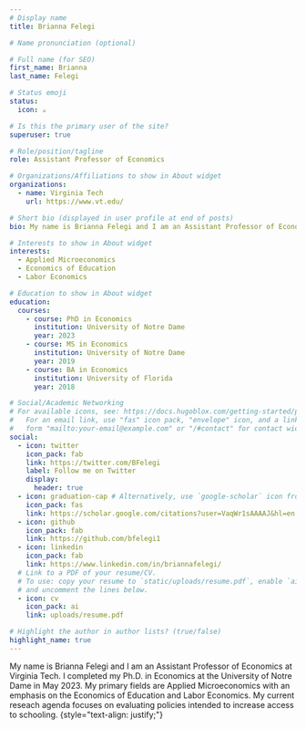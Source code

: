 ```yaml
---
# Display name
title: Brianna Felegi

# Name pronunciation (optional)

# Full name (for SEO)
first_name: Brianna
last_name: Felegi

# Status emoji
status:
  icon: ☕️

# Is this the primary user of the site?
superuser: true

# Role/position/tagline
role: Assistant Professor of Economics

# Organizations/Affiliations to show in About widget
organizations:
  - name: Virginia Tech
    url: https://www.vt.edu/

# Short bio (displayed in user profile at end of posts)
bio: My name is Brianna Felegi and I am an Assistant Professor of Economics at Virginia Tech. I completed my Ph.D. in Economics at the University of Notre Dame in May 2023. My primary fields are Applied Microeconomics with an emphasis on the Economics of Education and Labor Economics. My current research agenda focuses on evaluating policies intended to increase access to schooling. 

# Interests to show in About widget
interests:
  - Applied Microeconomics
  - Economics of Education
  - Labor Economics

# Education to show in About widget
education:
  courses:
    - course: PhD in Economics
      institution: University of Notre Dame
      year: 2023
    - course: MS in Economics
      institution: University of Notre Dame
      year: 2019
    - course: BA in Economics
      institution: University of Florida
      year: 2018

# Social/Academic Networking
# For available icons, see: https://docs.hugoblox.com/getting-started/page-builder/#icons
#   For an email link, use "fas" icon pack, "envelope" icon, and a link in the
#   form "mailto:your-email@example.com" or "/#contact" for contact widget.
social:
  - icon: twitter
    icon_pack: fab
    link: https://twitter.com/BFelegi
    label: Follow me on Twitter
    display:
      header: true
  - icon: graduation-cap # Alternatively, use `google-scholar` icon from `ai` icon pack
    icon_pack: fas
    link: https://scholar.google.com/citations?user=VaqWr1sAAAAJ&hl=en
  - icon: github
    icon_pack: fab
    link: https://github.com/bfelegi1
  - icon: linkedin
    icon_pack: fab
    link: https://www.linkedin.com/in/briannafelegi/
  # Link to a PDF of your resume/CV.
  # To use: copy your resume to `static/uploads/resume.pdf`, enable `ai` icons in `params.yaml`,
  # and uncomment the lines below.
  - icon: cv
    icon_pack: ai
    link: uploads/resume.pdf

# Highlight the author in author lists? (true/false)
highlight_name: true
---
```


My name is Brianna Felegi and I am an Assistant Professor of Economics at Virginia Tech. I completed my Ph.D. in Economics at the University of Notre Dame in May 2023. My primary fields are Applied Microeconomics with an emphasis on the Economics of Education and Labor Economics. My current reseach agenda focuses on evaluating policies intended to increase access to schooling. 
{style="text-align: justify;"}
